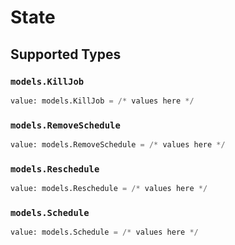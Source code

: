 # State


## Supported Types

### `models.KillJob`

```python
value: models.KillJob = /* values here */
```

### `models.RemoveSchedule`

```python
value: models.RemoveSchedule = /* values here */
```

### `models.Reschedule`

```python
value: models.Reschedule = /* values here */
```

### `models.Schedule`

```python
value: models.Schedule = /* values here */
```

